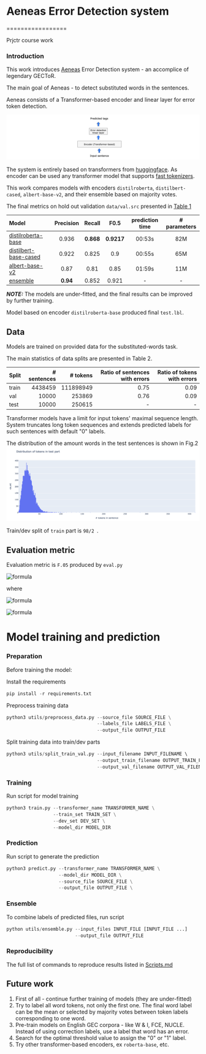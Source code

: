 # Aeneas Error Detection system
=================

Prjctr course work
### Introduction

This work introduces [Aeneas](https://en.wikipedia.org/wiki/Aeneas "Aeneas wiki") Error Detection
 system - an accomplice of legendary GECToR.
 
The main goal of Aeneas - to detect substituted words in the sentences.

Aeneas consists of a Transformer-based encoder and linear layer for error token detection.

![Distribution of tokens](docs/images/architecture.png "Aeneas architecture")

The system is entirely based on transformers from [huggingface](https://huggingface.co/transformers/index.html).
As encoder can be used any transformer model that supports [fast tokenizers](https://github.com/huggingface/tokenizers).

This work compares models with encoders `distilroberta`, `distilbert-cased`, `albert-base-v2`, and their ensemble based on majority votes.

The final metrics on hold out validation `data/val.src` presented in [Table 1](docs/Evaluation_metrics.md)


| Model                 |   Precision |   Recall |   F0.5     | prediction time   | # parameters   |
|:----------------------|:------------:|:---------:|:-------:    |:------------------:|:---------------:|
| [distilroberta-base](https://drive.google.com/drive/folders/1ViSy_vMDkfPWZZQ1qqfOQDI_FLf6oUzt?usp=sharing)    |       0.936 |    **0.868** | **0.9217** | 00:53s            | 82M            |
| [distilbert-base-cased](https://drive.google.com/drive/folders/1ViSy_vMDkfPWZZQ1qqfOQDI_FLf6oUzt?usp=sharing) |       0.922 |    0.825 | 0.9        | 00:55s            | 65M            |
| [albert-base-v2](https://drive.google.com/drive/folders/1ViSy_vMDkfPWZZQ1qqfOQDI_FLf6oUzt?usp=sharing)        |       0.87  |    0.81  | 0.85       | 01:59s            | 11M            |
| [ensemble](https://drive.google.com/drive/folders/1ViSy_vMDkfPWZZQ1qqfOQDI_FLf6oUzt?usp=sharing)              |       **0.94**  |    0.852 | 0.921       | -                 | -              |

**_NOTE:_** The models are under-fitted, and the final results can be improved by further training.

Model based on encoder `distilroberta-base` produced final `test.lbl`.

## Data

Models are trained on provided data for the substituted-words task.

The main statistics of data splits are presented in Table 2.

| Split   |   # sentences |   # tokens | Ratio of sentences with errors   | Ratio of tokens with errors   |
|:------------|----------:|-----------:|--------------------------:|---------------------------:|
| train       |   4438459 |  111898949 | 0.75                      | 0.09                       |
| val         |     10000 |     253869 | 0.76                      | 0.09                       |
| test        |     10000 |     250615 | -                         | -                          |

Transformer models have a limit for input tokens' maximal sequence length. 
System truncates long token sequences and extends predicted labels for such sentences with default "0" labels. 

The distribution of the amount words in the test sentences is shown in Fig.2
![Distribution of tokens](docs/images/distribution_of_tokens.png "Distribution of tokenized words")

Train/dev split of `train` part is `98/2 `.

## Evaluation metric
Evaluation metric is `F.05` produced by `eval.py`

![formula](https://render.githubusercontent.com/render/math?math=F_{0.5}%20=%20\frac{(1%2B0.5)^2%20*%20Precision%20*%20Recall}{(0.5)^2*Precision%20%2B%20Recall})

where

![formula](https://render.githubusercontent.com/render/math?math=Precision%20=%20\frac{TP}{TP%2BFP})

![formula](https://render.githubusercontent.com/render/math?math=Recall%20=%20\frac{TP}{TP%2BFN})

# Model training and prediction

### Preparation
Before training the model:

Install the requirements
```python
pip install -r requirements.txt
```

Preprocess training data
```python
python3 utils/preprocess_data.py --source_file SOURCE_FILE \
                                 --labels_file LABELS_FILE \
                                 --output_file OUTPUT_FILE
```

Split training data into train/dev parts
```python
python3 utils/split_train_val.py --input_filename INPUT_FILENAME \ 
                                 --output_train_filename OUTPUT_TRAIN_FILENAME \
                                 --output_val_filename OUTPUT_VAL_FILENAME
```

### Training

Run script for model training
```python
python3 train.py --transformer_name TRANSFORMER_NAME \
                 --train_set TRAIN_SET \
                 --dev_set DEV_SET \
                 --model_dir MODEL_DIR
```

### Prediction

Run script to generate the prediction
```python
python3 predict.py --transformer_name TRANSFORMER_NAME \
                   --model_dir MODEL_DIR \
                   --source_file SOURCE_FILE \
                   --output_file OUTPUT_FILE \
```

### Ensemble

To combine labels of predicted files, run script
```python
python utils/ensemble.py --input_files INPUT_FILE [INPUT_FILE ...]
                         --output_file OUTPUT_FILE
```

### Reproducibility

The full list of commands to reproduce results listed in [Scripts.md](docs/Scripts.md)

## Future work

1. First of all - continue further training of models (they are under-fitted)
2. Try to label all word tokens, not only the first one. 
   The final word label can be the mean or selected by majority votes between token labels corresponding to one word.
3. Pre-train models on English GEC corpora - like W & I, FCE, NUCLE. 
   Instead of using correction labels, use a label that word has an error.
4. Search for the optimal threshold value to assign the "0" or "1" label.
5. Try other transformer-based encoders, ex `roberta-base`, etc.

